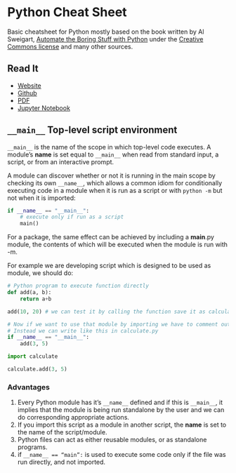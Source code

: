 # Python Cheat Sheet

Basic cheatsheet for Python mostly based on the book written by Al Sweigart, [Automate the Boring Stuff with Python](https://automatetheboringstuff.com/) under the [Creative Commons license](https://creativecommons.org/licenses/by-nc-sa/3.0/) and many other sources.

## Read It

- [Website](https://www.pythoncheatsheet.org)
- [Github](https://github.com/wilfredinni/python-cheatsheet)
- [PDF](https://github.com/wilfredinni/Python-cheatsheet/raw/master/python_cheat_sheet.pdf)
- [Jupyter Notebook](https://mybinder.org/v2/gh/wilfredinni/python-cheatsheet/master?filepath=jupyter_notebooks)

## `__main__` Top-level script environment

`__main__` is the name of the scope in which top-level code executes.
A module’s **name** is set equal to `__main__` when read from standard input, a script, or from an interactive prompt.

A module can discover whether or not it is running in the main scope by checking its own `__name__`, which allows a common idiom for conditionally executing code in a module when it is run as a script or with `python -m` but not when it is imported:

```python
if __name__ == "__main__":
    # execute only if run as a script
    main()
```

For a package, the same effect can be achieved by including a **main**.py module, the contents of which will be executed when the module is run with -m.

For example we are developing script which is designed to be used as module, we should do:

```python
# Python program to execute function directly
def add(a, b):
    return a+b

add(10, 20) # we can test it by calling the function save it as calculate.py
```

```python
# Now if we want to use that module by importing we have to comment out our call,
# Instead we can write like this in calculate.py
if __name__ == "__main__":
    add(3, 5)
```

```python
import calculate

calculate.add(3, 5)
```

### Advantages

1. Every Python module has it’s `__name__` defined and if this is `__main__`, it implies that the module is being run standalone by the user and we can do corresponding appropriate actions.
2. If you import this script as a module in another script, the **name** is set to the name of the script/module.
3. Python files can act as either reusable modules, or as standalone programs.
4. if `__name__ == “main”:` is used to execute some code only if the file was run directly, and not imported.
